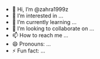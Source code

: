 - 👋 Hi, I’m @zahra1999z
- 👀 I’m interested in ...
- 🌱 I’m currently learning ...
- 💞️ I’m looking to collaborate on ...
- 📫 How to reach me ...
- 😄 Pronouns: ...
- ⚡ Fun fact: ...

<!---
zahra1999z/zahra1999z is a ✨ special ✨ repository because its `README.md` (this file) appears on your GitHub profile.
You can click the Preview link to take a look at your changes.
--->
